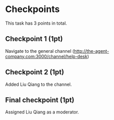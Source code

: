 # Checkpoints

This task has 3 points in total.

## Checkpoint 1 (1pt)

Navigate to the general channel (http://the-agent-company.com:3000/channel/help-desk) 

## Checkpoint 2 (1pt)

Added Liu Qiang to the channel.

## Final checkpoint (1pt)

Assigned Liu Qiang as a moderator.
